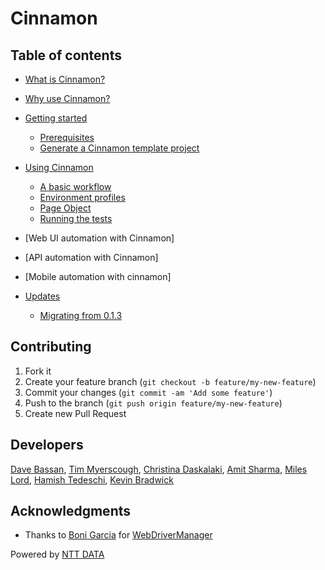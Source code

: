 # Cinnamon

## Table of contents
* [What is Cinnamon?](https://github.com/NTTDATA-UK/cinnamon/wiki/What-is-Cinnamon%3F)
* [Why use Cinnamon?](https://github.com/NTTDATA-UK/cinnamon/wiki/Why-use-Cinnamon%3F)
* [Getting started](https://github.com/NTTDATA-EMEA/cinnamon/wiki/Getting-Started)
   * [Prerequisites](https://github.com/NTTDATA-EMEA/cinnamon/wiki/Prerequisites)
   * [Generate a Cinnamon template project](https://github.com/NTTDATA-EMEA/cinnamon/wiki/Creating-a-new-project)

* [Using Cinnamon](https://github.com/NTTDATA-EMEA/cinnamon/wiki/Using-Cinnamon)
   * [A basic workflow](https://github.com/NTTDATA-EMEA/cinnamon/wiki/A-Basic-Workflow)
   * [Environment profiles](https://github.com/NTTDATA-EMEA/cinnamon/wiki/Environment-Profiles)
   * [Page Object](https://github.com/NTTDATA-EMEA/cinnamon/wiki/Page-Object)
   * [Running the tests](https://github.com/NTTDATA-EMEA/cinnamon/wiki/Running-the-tests)
* [Web UI automation with Cinnamon]
* [API automation with Cinnamon]
* [Mobile automation with cinnamon]

* [Updates](https://github.com/NTTDATA-EMEA/cinnamon/wiki/Updates)
   * [Migrating from 0.1.3](https://github.com/NTTDATA-EMEA/cinnamon/wiki/Migrating-from-0.1.3)

## Contributing

1. Fork it
2. Create your feature branch (`git checkout -b feature/my-new-feature`)
3. Commit your changes (`git commit -am 'Add some feature'`)
4. Push to the branch (`git push origin feature/my-new-feature`)
5. Create new Pull Request

## Developers
 [Dave Bassan](https://github.com/davebassan), [Tim Myerscough](https://github.com/temyers), [Christina Daskalaki](https://github.com/chdask), [Amit Sharma](https://github.com/amitsha), [Miles Lord](https://github.com/mplord), [Hamish Tedeschi](https://github.com/MagenTysHamo), [Kevin Bradwick](https://github.com/kevbradwick)

## Acknowledgments

* Thanks to [Boni Garcia](http://bonigarcia.github.io/) for [WebDriverManager](https://github.com/bonigarcia/webdrivermanager)

Powered by [NTT DATA](https://uk.nttdata.com/)

